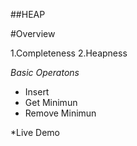 ##HEAP

#Overview

1.Completeness
2.Heapness

*Basic Operatons*
- Insert
- Get Minimun 
- Remove Minimun

*Live Demo